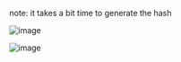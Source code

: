 note: it takes a bit time to generate the hash

![image](https://github.com/TanishaDas/V2VBlockchain/assets/76507491/bf2cdc9e-8507-4ace-bd0d-67294ecf4eee)

![image](https://github.com/TanishaDas/V2VBlockchain/assets/76507491/2124a305-ca40-403a-b7e7-7044cc1c7db6)




